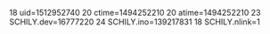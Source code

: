 18 uid=1512952740
20 ctime=1494252210
20 atime=1494252210
23 SCHILY.dev=16777220
24 SCHILY.ino=139217831
18 SCHILY.nlink=1
